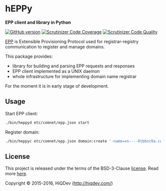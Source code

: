 hEPPy
=====

**EPP client and library in Python**

[![GitHub version](https://badge.fury.io/gh/hiqdev%2Fheppy.svg)](https://badge.fury.io/gh/hiqdev%2Fheppy)
[![Scrutinizer Code Coverage](https://img.shields.io/scrutinizer/coverage/g/hiqdev/heppy.svg)](https://scrutinizer-ci.com/g/hiqdev/heppy/)
[![Scrutinizer Code Quality](https://img.shields.io/scrutinizer/g/hiqdev/heppy.svg)](https://scrutinizer-ci.com/g/hiqdev/heppy/)

[EPP](https://en.wikipedia.org/wiki/Extensible_Provisioning_Protocol) is Extensible Provisioning Protocol used for registrar-registry communication to register and manage domains.

This package provides:

- library for building and parsing EPP requests and responses
- EPP client implemented as a UNIX daemon
- whole infrastructure for implementing domain name registrar

For the moment it is in early stage of development.

## Usage

Start EPP client:

```sh
./bin/heppyd etc/comnet/epp.json start
```

Register domain:

```sh
./bin/heppyc etc/comnet/epp.json domain:create '-name=xn----0tbbnc0a.com' -pw=23_sA:d34 -period=1 -extensions.1=idnLang:tag -idnLang:tag=RUS -extensions.0=namestoreExt:subProduct -subProduct=COM
```

## License

This project is released under the terms of the BSD-3-Clause [license](LICENSE).
Read more [here](http://choosealicense.com/licenses/bsd-3-clause).

Copyright © 2015-2016, HiQDev (http://hiqdev.com/)
